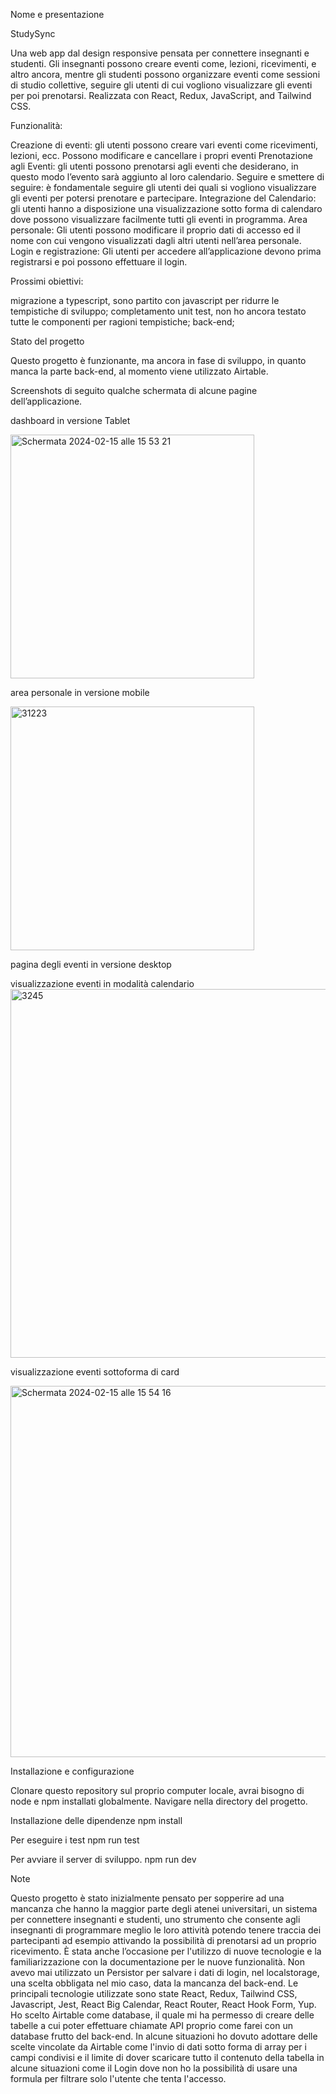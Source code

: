 Nome e presentazione

StudySync

Una web app dal design responsive pensata per connettere insegnanti e studenti. Gli insegnanti possono creare eventi come, lezioni, ricevimenti, e altro ancora, mentre gli studenti possono organizzare eventi come sessioni di studio collettive, seguire gli utenti di cui vogliono visualizzare gli eventi per poi prenotarsi.
Realizzata con React, Redux, JavaScript, and Tailwind CSS.

Funzionalità:

Creazione di eventi:
gli utenti possono creare vari eventi come ricevimenti, lezioni, ecc. Possono modificare e cancellare i propri eventi
Prenotazione agli Eventi:
gli utenti possono prenotarsi agli eventi che desiderano, in questo modo l’evento sarà aggiunto al loro calendario.
Seguire e smettere di seguire: 
è fondamentale seguire gli utenti dei quali si vogliono visualizzare gli eventi per potersi prenotare e partecipare.
Integrazione del Calendario: 
gli utenti hanno a disposizione una visualizzazione sotto forma di calendaro dove possono visualizzare facilmente tutti gli eventi in programma.
Area personale:
Gli utenti possono modificare il proprio dati di accesso ed il nome con cui vengono visualizzati dagli altri utenti nell’area personale.
Login e registrazione:
Gli utenti per accedere all’applicazione devono prima registrarsi e poi possono effettuare il login.

Prossimi obiettivi:

migrazione a typescript, sono partito con javascript per ridurre le tempistiche di sviluppo;
completamento unit test, non ho ancora testato tutte le componenti per ragioni tempistiche;
back-end;


Stato del progetto

Questo progetto è funzionante, ma ancora in fase di sviluppo, in quanto manca la parte back-end, al momento viene utilizzato Airtable.

Screenshots
di seguito qualche schermata di alcune pagine dell’applicazione.

dashboard in versione Tablet


<img width="390" alt="Schermata 2024-02-15 alle 15 53 21" src="https://github.com/roccolena22/studysync/assets/128648624/73f28b78-9019-4a7c-9704-5ec9ad99ab23">

area personale in versione mobile 

<img width="390" alt="31223" src="https://github.com/roccolena22/studysync/assets/128648624/619358ba-836f-4ba0-b7b7-ad0ad1ef2659">

pagina degli eventi in versione desktop


visualizzazione eventi in modalità calendario
<img width="590" alt="3245" src="https://github.com/roccolena22/studysync/assets/128648624/43559aee-d01d-4807-998e-c49ebf9d602b">


visualizzazione eventi sottoforma di card

<img width="594" alt="Schermata 2024-02-15 alle 15 54 16" src="https://github.com/roccolena22/studysync/assets/128648624/e296f432-57d8-4539-a874-fde3fcfe2c5d">


Installazione e configurazione

Clonare questo repository sul proprio computer locale, avrai bisogno di node e npm installati globalmente.
Navigare nella directory del progetto. 

Installazione delle dipendenze
npm install 

Per eseguire i test
npm run test


Per avviare il server di sviluppo.
npm run dev 

Note

Questo progetto è stato inizialmente pensato per sopperire ad una mancanza che hanno la maggior parte degli atenei universitari, un sistema per connettere insegnanti e studenti, uno strumento che consente agli insegnanti di programmare meglio le loro attività potendo tenere traccia dei partecipanti ad esempio attivando la possibilità di prenotarsi ad un proprio ricevimento. 
È stata anche l’occasione per l'utilizzo di nuove tecnologie e la familiarizzazione con la documentazione per le nuove funzionalità.
Non avevo mai utilizzato un Persistor per salvare i dati di login, nel localstorage, una scelta obbligata nel mio caso, data la mancanza del back-end.
Le principali tecnologie utilizzate sono state React, Redux, Tailwind CSS, Javascript, Jest, React Big Calendar, React Router, React Hook Form, Yup.
​​Ho scelto Airtable come database, il quale mi ha permesso di creare delle tabelle a cui poter effettuare chiamate API proprio come farei con un database frutto del back-end. In alcune situazioni ho dovuto adottare delle scelte vincolate da Airtable come l'invio di dati sotto forma di array per i campi condivisi e il limite di dover scaricare tutto il contenuto della tabella in alcune situazioni come il Login dove non ho la possibilità di usare una formula per filtrare solo l'utente che tenta l'accesso.
